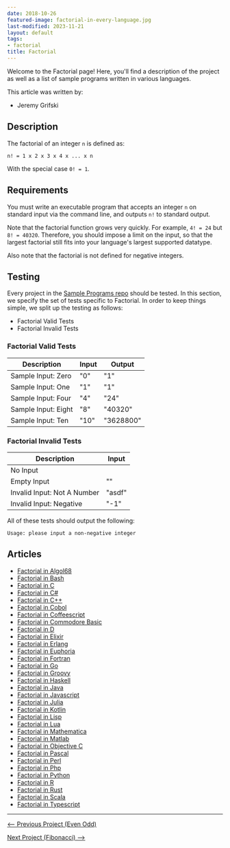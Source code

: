 ```yaml
---
date: 2018-10-26
featured-image: factorial-in-every-language.jpg
last-modified: 2023-11-21
layout: default
tags:
- factorial
title: Factorial
---
```


Welcome to the Factorial page! Here, you'll find a description of the project as well as a list of sample programs written in various languages.

This article was written by:

- Jeremy Grifski

## Description

The factorial of an integer `n` is defined as:

`n! = 1 x 2 x 3 x 4 x ... x n`

With the special case `0! = 1`.


## Requirements

You must write an executable program that accepts an integer `n` on standard
input via the command line, and outputs `n!` to standard output.

Note that the factorial function grows very quickly. For example, `4! = 24`
but `8! = 40320`. Therefore, you should impose a limit on the input, so that
the largest factorial still fits into your language's largest supported datatype.

Also note that the factorial is not defined for negative integers.


## Testing

Every project in the [Sample Programs repo](https://github.com/TheRenegadeCoder/sample-programs) should be tested.
In this section, we specify the set of tests specific to Factorial.
In order to keep things simple, we split up the testing as follows:

- Factorial Valid Tests
- Factorial Invalid Tests

### Factorial Valid Tests

| Description | Input | Output |
| ----------- | ----- | ------ |
| Sample Input: Zero | "0" | "1" |
| Sample Input: One | "1" | "1" |
| Sample Input: Four | "4" | "24" |
| Sample Input: Eight | "8" | "40320" |
| Sample Input: Ten | "10" | "3628800" |

### Factorial Invalid Tests

| Description | Input |
| ----------- | ----- |
| No Input |  |
| Empty Input | "" |
| Invalid Input: Not A Number | "asdf" |
| Invalid Input: Negative | "-1" |

All of these tests should output the following:

```
Usage: please input a non-negative integer
```


## Articles

- [Factorial in Algol68](https://sampleprograms.io/projects/factorial/algol68)
- [Factorial in Bash](https://sampleprograms.io/projects/factorial/bash)
- [Factorial in C](https://sampleprograms.io/projects/factorial/c)
- [Factorial in C#](https://sampleprograms.io/projects/factorial/c-sharp)
- [Factorial in C++](https://sampleprograms.io/projects/factorial/c-plus-plus)
- [Factorial in Cobol](https://sampleprograms.io/projects/factorial/cobol)
- [Factorial in Coffeescript](https://sampleprograms.io/projects/factorial/coffeescript)
- [Factorial in Commodore Basic](https://sampleprograms.io/projects/factorial/commodore-basic)
- [Factorial in D](https://sampleprograms.io/projects/factorial/d)
- [Factorial in Elixir](https://sampleprograms.io/projects/factorial/elixir)
- [Factorial in Erlang](https://sampleprograms.io/projects/factorial/erlang)
- [Factorial in Euphoria](https://sampleprograms.io/projects/factorial/euphoria)
- [Factorial in Fortran](https://sampleprograms.io/projects/factorial/fortran)
- [Factorial in Go](https://sampleprograms.io/projects/factorial/go)
- [Factorial in Groovy](https://sampleprograms.io/projects/factorial/groovy)
- [Factorial in Haskell](https://sampleprograms.io/projects/factorial/haskell)
- [Factorial in Java](https://sampleprograms.io/projects/factorial/java)
- [Factorial in Javascript](https://sampleprograms.io/projects/factorial/javascript)
- [Factorial in Julia](https://sampleprograms.io/projects/factorial/julia)
- [Factorial in Kotlin](https://sampleprograms.io/projects/factorial/kotlin)
- [Factorial in Lisp](https://sampleprograms.io/projects/factorial/lisp)
- [Factorial in Lua](https://sampleprograms.io/projects/factorial/lua)
- [Factorial in Mathematica](https://sampleprograms.io/projects/factorial/mathematica)
- [Factorial in Matlab](https://sampleprograms.io/projects/factorial/matlab)
- [Factorial in Objective C](https://sampleprograms.io/projects/factorial/objective-c)
- [Factorial in Pascal](https://sampleprograms.io/projects/factorial/pascal)
- [Factorial in Perl](https://sampleprograms.io/projects/factorial/perl)
- [Factorial in Php](https://sampleprograms.io/projects/factorial/php)
- [Factorial in Python](https://sampleprograms.io/projects/factorial/python)
- [Factorial in R](https://sampleprograms.io/projects/factorial/r)
- [Factorial in Rust](https://sampleprograms.io/projects/factorial/rust)
- [Factorial in Scala](https://sampleprograms.io/projects/factorial/scala)
- [Factorial in Typescript](https://sampleprograms.io/projects/factorial/typescript)

***

<nav class="project-nav">

<div id="prev" markdown="1">

[<-- Previous Project (Even Odd)](https://sampleprograms.io/projects/even-odd)

</div>

<div id="next" markdown="1">

[Next Project (Fibonacci) -->](https://sampleprograms.io/projects/fibonacci)

</div>

</nav>